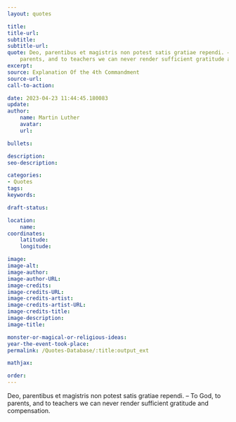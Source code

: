 ```yaml
---
layout: quotes

title:
title-url:
subtitle:
subtitle-url:
quote: Deo, parentibus et magistris non potest satis gratiae rependi. – To God, to
    parents, and to teachers we can never render sufficient gratitude and compensation.
excerpt:
source: Explanation Of the 4th Commandment
source-url:
call-to-action:

date: 2023-04-23 11:44:45.180083
update:
author:
    name: Martin Luther
    avatar:
    url:

bullets:

description:
seo-description:

categories:
- Quotes
tags:
keywords:

draft-status:

location:
    name:
coordinates:
    latitude:
    longitude:

image:
image-alt:
image-author:
image-author-URL:
image-credits:
image-credits-URL:
image-credits-artist:
image-credits-artist-URL:
image-credits-title:
image-description:
image-title:

monster-or-magical-or-religious-ideas:
year-the-event-took-place:
permalink: /Quotes-Database/:title:output_ext

mathjax:

order:
---
```

Deo, parentibus et magistris non potest satis gratiae rependi. – To God, to parents, and to teachers we can never render sufficient gratitude and compensation.